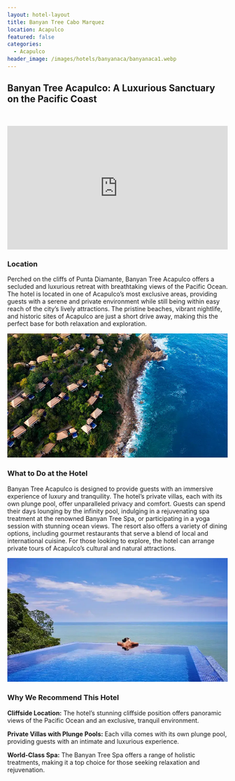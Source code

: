 ```yaml
---
layout: hotel-layout
title: Banyan Tree Cabo Marquez
location: Acapulco
featured: false
categories:
  - Acapulco
header_image: /images/hotels/banyanaca/banyanaca1.webp
---
```

## Banyan Tree Acapulco: A Luxurious Sanctuary on the Pacific Coast

&nbsp;

<style>.embed-container { position: relative; padding-bottom: 56.25%; height: 0; overflow: hidden; max-width: 100%; } .embed-container iframe, .embed-container object, .embed-container embed { position: absolute; top: 0; left: 0; width: 100%; height: 100%; }</style>

<div class="embed-container"><iframe src="https://www.youtube.com/embed/pi8508awJ80" frameborder="0" allowfullscreen=""></iframe></div>

### Location

Perched on the cliffs of Punta Diamante, Banyan Tree Acapulco offers a secluded and luxurious retreat with breathtaking views of the Pacific Ocean. The hotel is located in one of Acapulco’s most exclusive areas, providing guests with a serene and private environment while still being within easy reach of the city’s lively attractions. The pristine beaches, vibrant nightlife, and historic sites of Acapulco are just a short drive away, making this the perfect base for both relaxation and exploration.

![](/images/hotels/banyanaca/banyanaca3.webp)

### What to Do at the Hotel

Banyan Tree Acapulco is designed to provide guests with an immersive experience of luxury and tranquility. The hotel’s private villas, each with its own plunge pool, offer unparalleled privacy and comfort. Guests can spend their days lounging by the infinity pool, indulging in a rejuvenating spa treatment at the renowned Banyan Tree Spa, or participating in a yoga session with stunning ocean views. The resort also offers a variety of dining options, including gourmet restaurants that serve a blend of local and international cuisine. For those looking to explore, the hotel can arrange private tours of Acapulco’s cultural and natural attractions.

![](/images/hotels/banyanaca/banyanaca2.webp)

### Why We Recommend This Hotel

**Cliffside Location:** The hotel’s stunning cliffside position offers panoramic views of the Pacific Ocean and an exclusive, tranquil environment.&nbsp;

**Private Villas with Plunge Pools:** Each villa comes with its own plunge pool, providing guests with an intimate and luxurious experience.&nbsp;

**World-Class Spa:** The Banyan Tree Spa offers a range of holistic treatments, making it a top choice for those seeking relaxation and rejuvenation.

